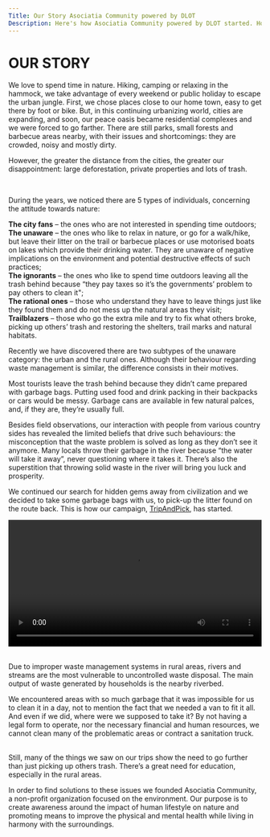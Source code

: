 ```yaml
---
Title: Our Story Asociatia Community powered by DLOT
Description: Here's how Asociatia Community powered by DLOT started. How our hobby has become a way of life and why we decided to found a nonprofit organization.
---
```


# OUR STORY

We love to spend time in nature. Hiking, camping or relaxing in the hammock, we take advantage of every weekend or public holiday to escape the urban jungle. First, we chose places close to our home town, easy to get there by foot or bike. But, in this continuing urbanizing world, cities are expanding, and soon, our peace oasis became residential complexes and we were forced to go farther. There are still parks, small forests and barbecue areas nearby, with their issues and shortcomings: they are crowded, noisy and mostly dirty.

However, the greater the distance from the cities, the greater our disappointment: large deforestation, private properties and lots of trash.

<v-img lazy-src="https://picsum.photos/id/11/100/60" src="https://community.poweredbydlot.com/wp-content/uploads/2020/07/Community-powered-by-DLOT-Private-proprety.jpg"></v-img>

<v-img lazy-src="https://picsum.photos/id/11/100/60" src="https://community.poweredbydlot.com/wp-content/uploads/2020/07/Community-powered-by-DLOT-deforestation.jpg"></v-img>

<v-img lazy-src="https://picsum.photos/id/11/100/60" src=https://community.poweredbydlot.com/wp-content/uploads/2020/07/Community-powered-by-DLOT-Trash.jpg></v-img>
</br>

<v-lazy :options="{threshold: .5}">
<div>
During the years, we noticed there are 5 types of individuals, concerning the attitude towards nature:

**The city fans** – the ones who are not interested in spending time outdoors;  
**The unaware** – the ones who like to relax in nature, or go for a walk/hike, but leave their litter on the trail or barbecue places or use motorised boats on lakes which provide their drinking water. They are unaware of negative implications on the environment and potential destructive effects of such practices;  
**The ignorants** – the ones who like to spend time outdoors leaving all the trash behind because “they pay taxes so it’s the governments’ problem to pay others to clean it";  
**The rational ones** – those who understand they have to leave things just like they found them and do not mess up the natural areas they visit;  
**Trailblazers** – those who go the extra mile and try to fix what others broke, picking up others’ trash and restoring the shelters, trail marks and natural habitats.

Recently we have discovered there are two subtypes of the unaware category: the urban and the rural ones. Although their behaviour regarding waste management is similar, the difference consists in their motives.

Most tourists leave the trash behind because they didn’t came prepared with garbage bags. Putting used food and drink packing in their backpacks or cars would be messy. Garbage cans are available in few natural palces, and, if they are, they’re usually full.

Besides field observations, our interaction with people from various country sides has revealed the limited beliefs that drive such behaviours: the misconception that the waste problem is solved as long as they don’t see it anymore. Many locals throw their garbage in the river because “the water will take it away”, never questioning where it takes it. There’s also the superstition that throwing solid waste in the river will bring you luck and prosperity.

We continued our search for hidden gems away from civilization and we decided to take some garbage bags with us, to pick-up the litter found on the route back. This is how our campaign, [TripAndPick](https://asociatiacommunity.ro/projects), has started.

</div>
</v-lazy>
<v-lazy :options="{threshold: .5}">
<video controls width="100%" height="auto">
  <source
    src="https://poweredbydlot.com/wp-content/uploads/2020/07/VID_20191027_133137.mp4?_=1"
    type="video/mp4"
  />
</video>
</v-lazy>
</br>

<v-lazy :options="{threshold: .5}">
<div>
<v-img lazy-src="https://picsum.photos/id/11/100/60" src="https://community.poweredbydlot.com/wp-content/uploads/2020/07/Community-powered-by-DLOT-Trip-and-pick-scaled.jpg" ></v-img>
<v-lazy :options="{threshold: .5}">
<v-img lazy-src="https://picsum.photos/id/11/100/60" src="https://community.poweredbydlot.com/wp-content/uploads/2020/07/Community-powered-by-DLOT-Trip-and-pick-challenge-scaled.jpg"></v-img>

</br>

Due to improper waste management systems in rural areas, rivers and streams are the most vulnerable to uncontrolled waste disposal. The main output of waste generated by households is the nearby riverbed.

We encountered areas with so much garbage that it was impossible for us to clean it in a day, not to mention the fact that we needed a van to fit it all. And even if we did, where were we supposed to take it? By not having a legal form to operate, nor the necessary financial and human resources, we cannot clean many of the problematic areas or contract a sanitation truck.

<v-img lazy-src="https://picsum.photos/id/11/100/60" src="https://poweredbydlot.com/wp-content/uploads/2020/07/Garbage-in-nature-Community-powered-by-DLOT.jpg"></v-img>

</div>
</v-lazy>

</br>

<v-lazy :options="{threshold: .7}">
<div>
Still, many of the things we saw on our trips show the need to go further than just picking up others trash. There’s a great need for education, especially in the rural areas.

In order to find solutions to these issues we founded Asociatia Community, a non-profit organization focused on the environment. Our purpose is to create awareness around the impact of human lifestyle on nature and promoting means to improve the physical and mental health while living in harmony with the surroundings.

<v-img lazy-src="https://picsum.photos/id/11/100/60" src="https://poweredbydlot.com/wp-content/uploads/2020/07/Dog-picking-up-trash-Community-powered-by-DLOT-scaled.jpg"></v-img>

</div>
</v-lazy>

